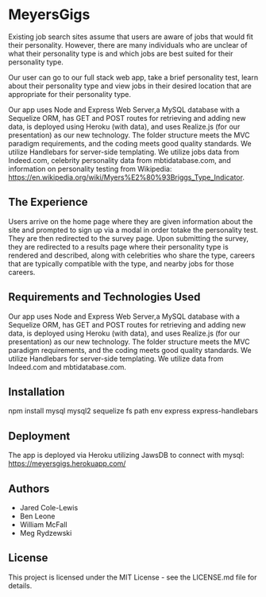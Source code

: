 MeyersGigs
==========
Existing job search sites assume that users are aware of jobs that would fit their personality. However, there are many individuals who are unclear of what their personality type is and which jobs are best suited for their personality type.

Our user can go to our full stack web app, take a brief personality test, learn about their personality type and view jobs in their desired location that are appropriate for their personality type.

Our app uses Node and Express Web Server,a MySQL database with a Sequelize ORM, has GET and POST routes for retrieving and adding new data, is deployed using Heroku (with data), and uses Realize.js (for our presentation) as our new technology. The folder structure meets the MVC paradigm requirements, and the coding meets good quality standards. We utilize Handlebars for server-side templating. We utilize jobs data from Indeed.com, celebrity personality data from mbtidatabase.com, and information on personality testing from Wikipedia: https://en.wikipedia.org/wiki/Myers%E2%80%93Briggs_Type_Indicator. 

The Experience
--------------
Users arrive on the home page where they are given information about the site and prompted to sign up via a modal in order totake the personality test. They are then redirected to the survey page. Upon submitting the survey, they are redirected to a results page where their personality type is rendered and described, along with celebrities who share the type, careers that are typically compatible with the type, and nearby jobs for those careers.  

Requirements and Technologies Used
----------------------------------
Our app uses Node and Express Web Server,a MySQL database with a Sequelize ORM, has GET and POST routes for retrieving and adding new data, is deployed using Heroku (with data), and uses Realize.js (for our presentation) as our new technology. The folder structure meets the MVC paradigm requirements, and the coding meets good quality standards. We utilize Handlebars for server-side templating. We utilize data from Indeed.com and mbtidatabase.com. 

Installation
------------
npm install mysql mysql2 sequelize fs path env express express-handlebars

Deployment
------
The app is deployed via Heroku utilizing JawsDB to connect with mysql: https://meyersgigs.herokuapp.com/

Authors
-------
* Jared Cole-Lewis
* Ben Leone
* William McFall
* Meg Rydzewski

License
-------
This project is licensed under the MIT License - see the LICENSE.md file for details.

